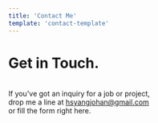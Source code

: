 ```yaml
---
title: 'Contact Me'
template: 'contact-template'
---
```


# Get in Touch.

<br>If you've got an inquiry for a job or project, <br>drop me a line at hsyangjohan@gmail.com <br>or fill the form right here.
